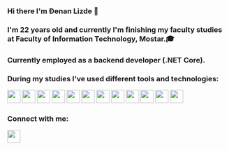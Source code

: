 ### Hi there I'm Đenan Lizde 👋

### I'm 22 years old and currently I'm finishing my faculty studies at Faculty of Information Technology, Mostar.🎓

### Currently employed as a backend developer (.NET Core).

### During my studies I've used different tools and technologies:

<p>
  <a><img src="https://iconape.com/wp-content/files/sh/51404/svg/c--4.svg" height="30px" width:"30px"/></a>
  <a><img src="https://upload.wikimedia.org/wikipedia/commons/thumb/e/ee/.NET_Core_Logo.svg/768px-.NET_Core_Logo.svg.png" height="30px" width:"30px"/></a>  
  <a><img src="https://cdn.iconscout.com/icon/free/png-512/xamarin-282427.png" height="30px" width:"30px"/></a>  
  <a><img src="https://user-images.githubusercontent.com/42747200/46140125-da084900-c26d-11e8-8ea7-c45ae6306309.png" height="30px" width:"30px"/></a>  
  <a><img src="https://cdn.iconscout.com/icon/free/png-256/html5-10-569380.png" height="30px" width:"30px"/></a>
  <a><img src="https://www.kindpng.com/picc/m/464-4640184_css3-png-download-css-icon-transparent-png.png" height="30px" width:"30px"/></a>
  <a><img src="https://cdn.icon-icons.com/icons2/2108/PNG/512/javascript_icon_130900.png" height="30px" width:"30px"/></a>
  <a><img src="https://upload.wikimedia.org/wikipedia/commons/thumb/4/47/React.svg/1200px-React.svg.png" height="30px" width:"30px"/></a>
  <a><img src="https://img.icons8.com/color/452/microsoft-sql-server.png" height="30px" width:"30px"/></a>
  <a><img src="https://icon-library.com/images/postgres-icon/postgres-icon-7.jpg" height="30px" width:"30px"/></a>
  <a><img src="https://miro.medium.com/max/400/0*iA9H2aIpVfOIspdf.png" height="30px" width:"30px"/></a>
  <a><img src="https://upload.wikimedia.org/wikipedia/commons/thumb/3/3f/Git_icon.svg/1024px-Git_icon.svg.png" height="30px" width:"30px"/></a>
</p>

### Connect with me: 

<p>
  <a href="https://www.linkedin.com/in/djenan-lizde"><img src="https://icon-library.com/images/linkedin-icon-no-background/linkedin-icon-no-background-8.jpg" height="30px" width:"30px"/></a>
</p>
